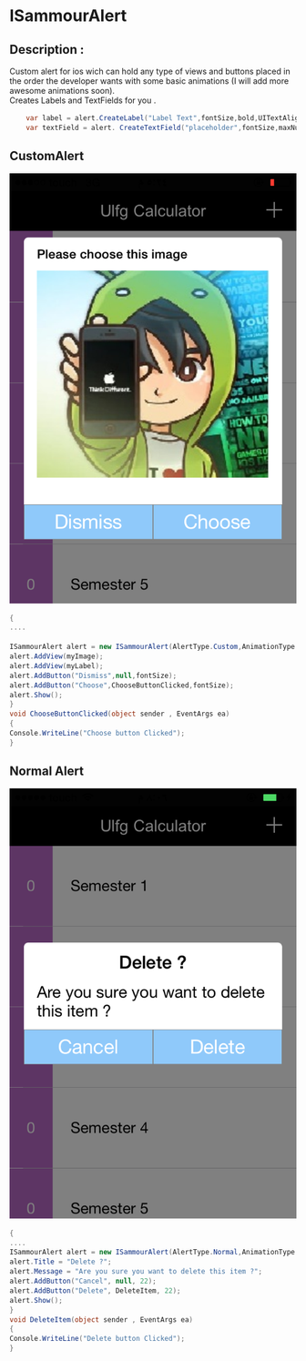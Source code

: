 # ISammourAlert

## Description : 

Custom alert for ios wich can hold any type of views and buttons placed in the order the developer wants with some basic animations (I will add more awesome animations soon).
<br/>Creates Labels and TextFields for you .
```cs
	var label = alert.CreateLabel("Label Text",fontSize,bold,UITextAlignment.Left);
	var textField = alert. CreateTextField("placeholder",fontSize,maxNumbersRange,TextFieldStyle.Numeric);
```
## CustomAlert

![](Images/CustomAlert.png)

```cs
{
....

ISammourAlert alert = new ISammourAlert(AlertType.Custom,AnimationType.TopToCenter);
alert.AddView(myImage);
alert.AddView(myLabel);
alert.AddButton("Dismiss",null,fontSize);
alert.AddButton("Choose",ChooseButtonClicked,fontSize);
alert.Show();
}
void ChooseButtonClicked(object sender , EventArgs ea)
{
Console.WriteLine("Choose button Clicked");
}
```

## Normal Alert

![](Images/NormalAlert.png)
```cs
{
....
ISammourAlert alert = new ISammourAlert(AlertType.Normal,AnimationType.BottomToCenter)
alert.Title = "Delete ?";
alert.Message = "Are you sure you want to delete this item ?";
alert.AddButton("Cancel", null, 22);
alert.AddButton("Delete", DeleteItem, 22);
alert.Show();
}
void DeleteItem(object sender , EventArgs ea)
{
Console.WriteLine("Delete button Clicked");
}
```
